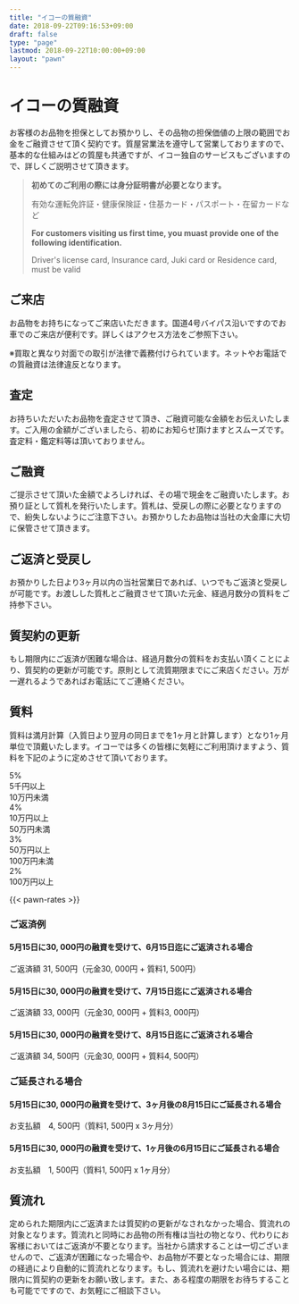 ```yaml
---
title: "イコーの質融資"
date: 2018-09-22T09:16:53+09:00
draft: false
type: "page"
lastmod: 2018-09-22T10:00:00+09:00
layout: "pawn"
---
```


# イコーの質融資

お客様のお品物を担保としてお預かりし、その品物の担保価値の上限の範囲でお金をご融資させて頂く契約です。質屋営業法を遵守して営業しておりますので、基本的な仕組みはどの質屋も共通ですが、イコー独自のサービスもございますので、詳しくご説明させて頂きます。

> **初めてのご利用の際には身分証明書が必要となります。**
>
> 有効な運転免許証・健康保険証・住基カード・パスポート・在留カードなど
>
> **For customers visiting us first time, you muast provide one of the following identification.**
>
> Driver's license card, Insurance card, Juki card or Residence card, must be valid

## ご来店

お品物をお持ちになってご来店いただきます。国道4号バイパス沿いですのでお車でのご来店が便利です。詳しくはアクセス方法をご参照下さい。

※買取と異なり対面での取引が法律で義務付けられています。ネットやお電話での質融資は法律違反となります。

## 査定

お持ちいただいたお品物を査定させて頂き、ご融資可能な金額をお伝えいたします。ご入用の金額がございましたら、初めにお知らせ頂けますとスムーズです。査定料・鑑定料等は頂いておりません。

## ご融資

ご提示させて頂いた金額でよろしければ、その場で現金をご融資いたします。お預り証として質札を発行いたします。質札は、受戻しの際に必要となりますので、紛失しないようにご注意下さい。お預かりしたお品物は当社の大金庫に大切に保管させて頂きます。

## ご返済と受戻し

お預かりした日より3ヶ月以内の当社営業日であれば、いつでもご返済と受戻しが可能です。お渡しした質札とご融資させて頂いた元金、経過月数分の質料をご持参下さい。

## 質契約の更新

もし期限内にご返済が困難な場合は、経過月数分の質料をお支払い頂くことにより、質契約の更新が可能です。原則として流質期限までにご来店ください。万が一遅れるようであればお電話にてご連絡ください。

## 質料

質料は満月計算（入質日より翌月の同日までを1ヶ月と計算します）となり1ヶ月単位で頂戴いたします。イコーでは多くの皆様に気軽にご利用頂けますよう、質料を下記のように定めさせて頂いております。

<div class="mt-10 pb-10 bg-white sm:pb12">
    <div class="max-w-screen-xl mx-auto px-4 sm:px-6 lg:px-8">
        <div class="rounded-lg bg-white shadow-lg md:grid md:grid-cols-4">
            <div class="flex flex-col border-b border-gray-100 p-2 text-center sm:border-0 md:border-4">
                <div class="text-2xl leading-none font-bold text-green-500">5%</div>
                <div class="leading-6 font-medium text-gray-500 mt-2">5千円以上<BR>10万円未満</div>
            </div>
            <div class="flex flex-col border-b border-gray-100 p-2 text-center sm:border-0 md:border-4">
                <div class="text-2xl leading-none font-bold text-green-500">4%</div>
                <div class="leading-6 font-medium text-gray-500 mt-2">10万円以上<BR>50万円未満</div>
            </div>
            <div class="flex flex-col border-b border-gray-100 p-2 text-center sm:border-0 md:border-4">
                <div class="text-2xl leading-none font-bold text-green-500">3%</div>
                <div class="leading-6 font-medium text-gray-500 mt-2">50万円以上<BR>100万円未満</div>
            </div>
            <div class="flex flex-col border-b border-gray-100 p-2 text-center sm:border-0 md:border-4">
                <div class="text-2xl leading-none font-bold text-green-500">2%</div>
                <div class="leading-6 font-medium text-gray-500 mt-2">100万円以上</div>
            </div>
        </div>
    </div>
</div>

{{< pawn-rates >}}

### ご返済例

#### 5月15日に30, 000円の融資を受けて、6月15日迄にご返済される場合

ご返済額 31, 500円（元金30, 000円 + 質料1, 500円）

#### 5月15日に30, 000円の融資を受けて、7月15日迄にご返済される場合

ご返済額 33, 000円（元金30, 000円 + 質料3, 000円）

#### 5月15日に30, 000円の融資を受けて、8月15日迄にご返済される場合

ご返済額 34, 500円（元金30, 000円 + 質料4, 500円）

### ご延長される場合

#### 5月15日に30, 000円の融資を受けて、3ヶ月後の8月15日にご延長される場合

お支払額　4, 500円（質料1, 500円 x 3ヶ月分）

#### 5月15日に30, 000円の融資を受けて、1ヶ月後の6月15日にご延長される場合

お支払額　1, 500円（質料1, 500円 x 1ヶ月分）

## 質流れ

定められた期限内にご返済または質契約の更新がなされなかった場合、質流れの対象となります。質流れと同時にお品物の所有権は当社の物となり、代わりにお客様においてはご返済が不要となります。当社から請求することは一切ございませんので、ご返済が困難になった場合や、お品物が不要となった場合には、期限の経過により自動的に質流れとなります。もし、質流れを避けたい場合には、期限内に質契約の更新をお願い致します。また、ある程度の期限をお待ちすることも可能でですので、お気軽にご相談下さい。